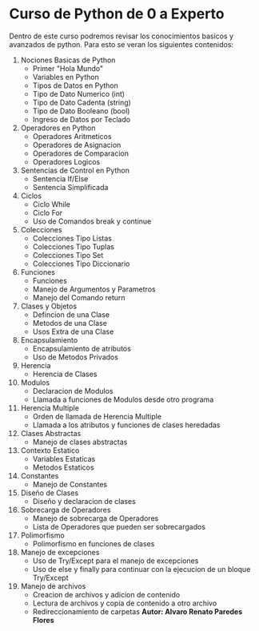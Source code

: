 # **Curso de Python de 0 a Experto**
Dentro de este curso podremos revisar los conocimientos basicos y avanzados de python.
Para esto se veran  los siguientes contenidos:
1. Nociones Basicas de Python
    - Primer "Hola Mundo"
    - Variables en Python
    - Tipos de Datos en Python
    - Tipo de Dato Numerico (int)
    - Tipo de Dato Cadenta (string)
    - Tipo de Dato Booleano (bool)
    - Ingreso de Datos por Teclado
2. Operadores en Python
    - Operadores Aritmeticos
    - Operadores de Asignacion
    - Operadores de Comparacion
    - Operadores Logicos
3. Sentencias de Control en Python
    - Sentencia If/Else
    - Sentencia Simplificada
4. Ciclos
    - Ciclo While
    - Ciclo For
    - Uso de Comandos break y continue
5. Colecciones
    - Colecciones Tipo Listas
    - Colecciones Tipo Tuplas
    - Colecciones Tipo Set
    - Colecciones Tipo Diccionario
6. Funciones
    - Funciones
    - Manejo de Argumentos y Parametros
    - Manejo del Comando return
7. Clases y Objetos
    - Defincion de una Clase
    - Metodos de una Clase
    - Usos Extra de una Clase
8. Encapsulamiento
    - Encapsulamiento de atributos
    - Uso de Metodos Privados
9. Herencia
    - Herencia de Clases
10. Modulos
    - Declaracion de Modulos
    - Llamada a funciones de Modulos desde otro programa
11. Herencia Multiple
    - Orden de llamada de Herencia Multiple
    - Llamada a los atributos y funciones de clases heredadas
12. Clases Abstractas
    - Manejo de clases abstractas
13. Contexto Estatico
    - Variables Estaticas
    - Metodos Estaticos
14. Constantes
    - Manejo de Constantes
15. Diseño de Clases
    - Diseño y declaracion de clases
16. Sobrecarga de Operadores
    - Manejo de sobrecarga de Operadores
    - Lista de Operadores que pueden ser sobrecargados
17. Polimorfismo
    - Polimorfismo en funciones de clases
18. Manejo de excepciones
    - Uso de Try/Except para el manejo de excepciones
    - Uso de else y finally para continuar con la ejecucion de un bloque Try/Except
19. Manejo de archivos
    - Creacion de archivos y adicion de contenido
    - Lectura de archivos y copia de contenido a otro archivo
    - Redireccionamiento de carpetas
**Autor: Alvaro Renato Paredes Flores**